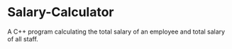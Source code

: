 # Salary-Calculator
A C++ program calculating the total salary of an employee and total salary of all staff.
